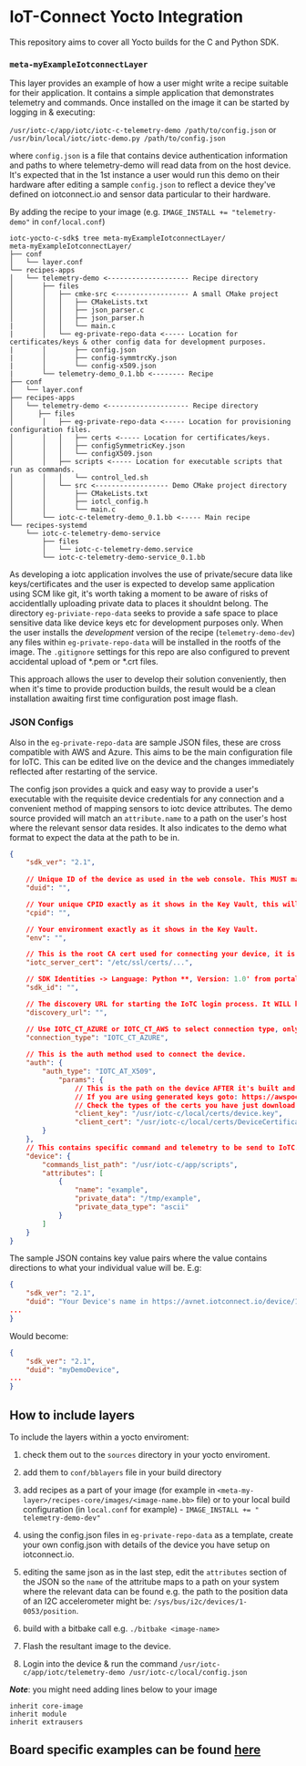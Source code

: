 # IoT-Connect Yocto Integration
This repository aims to cover all Yocto builds for the C and Python SDK.

### `meta-myExampleIotconnectLayer`
This layer provides an example of how a user might write a recipe suitable for their application. It contains a simple application that demonstrates telemetry and commands. Once installed on the image it can be started by logging in & executing:

`/usr/iotc-c/app/iotc/iotc-c-telemetry-demo /path/to/config.json`
or
`/usr/bin/local/iotc/iotc-demo.py /path/to/config.json`

where `config.json` is a file that contains device authentication information and paths to where telemetry-demo will read data from on the host device. It's expected that in the 1st instance a user would run this demo on their hardware after editing a sample `config.json` to reflect a device they've defined on iotconnect.io and sensor data particular to their hardware.

By adding the recipe to your image (e.g. `IMAGE_INSTALL += "telemetry-demo"` in `conf/local.conf`)

```
iotc-yocto-c-sdk$ tree meta-myExampleIotconnectLayer/
meta-myExampleIotconnectLayer/
├── conf
│   └── layer.conf
└── recipes-apps
│   └── telemetry-demo <-------------------- Recipe directory
│       ├── files
│       │   ├── cmke-src <------------------ A small CMake project
│       │   │   ├── CMakeLists.txt
│       │   │   ├── json_parser.c
│       │   │   ├── json_parser.h
|       │   │   └── main.c
|       │   └── eg-private-repo-data <----- Location for certificates/keys & other config data for development purposes.
|       │       ├── config.json
|       │       ├── config-symmtrcKy.json
|       │       └── config-x509.json
|       └── telemetry-demo_0.1.bb <-------- Recipe
├── conf
│   └── layer.conf
├── recipes-apps
│   └── telemetry-demo <-------------------- Recipe directory
│      ├── files
│       │   ├── eg-private-repo-data <----- Location for provisioning configuration files.
│       │   │   ├── certs <----- Location for certificates/keys.
│       │   │   ├── configSymmetricKey.json
│       │   │   └── configX509.json
│       │   ├── scripts <----- Location for executable scripts that run as commands.
│       │   │   └── control_led.sh
│       │   └── src <------------------ Demo CMake project directory
│       │       ├── CMakeLists.txt
│       │       ├── iotcl_config.h
│       │       └── main.c
│       └── iotc-c-telemetry-demo_0.1.bb <----- Main recipe
└── recipes-systemd
    └── iotc-c-telemetry-demo-service
        ├── files
        │   └── iotc-c-telemetry-demo.service
        └── iotc-c-telemetry-demo-service_0.1.bb
```

As developing a iotc application involves the use of private/secure data like keys/certificates and the user is expected to develop same application using SCM like git, it's worth taking a moment to be aware of risks of accidentlally uploading private data to places it shouldnt belong. The directory `eg-priviate-repo-data` seeks to provide a safe space to place sensitive data like device keys etc for development purposes only. When the user installs the _development_ version of the recipe (`telemetry-demo-dev`) any files within `eg-private-repo-data` will be installed in the rootfs of the image. The `.gitignore` settings for this repo are also configured to prevent accidental upload of *.pem or *.crt files.

This approach allows the user to develop their solution conveniently, then when it's time to provide production builds, the result would be a clean installation awaiting first time configuration post image flash.

### JSON Configs
Also in the `eg-private-repo-data` are sample JSON files, these are cross compatible with AWS and Azure. This aims to be the main configuration file for IoTC. This can be edited live on the device and the changes immediately reflected after restarting of the service.

The config json provides a quick and easy way to provide a user's executable with the requisite device credentials for any connection and a convenient method of mapping sensors to iotc device attributes. The demo source provided will match an `attribute.name` to a path on the user's host where the relevant sensor data resides. It also indicates to the demo what format to expect the data at the path to be in.

```json
{
    "sdk_ver": "2.1",
    
    // Unique ID of the device as used in the web console. This MUST match otherwise the handshake will fail.
    "duid": "",

    // Your unique CPID exactly as it shows in the Key Vault, this will authorize your devices to connect.
    "cpid": "",

    // Your environment exactly as it shows in the Key Vault.
    "env": "",

    // This is the root CA cert used for connecting your device, it is likely to be AWS Root CA 1 or a custom CA you have registered on the web console.
    "iotc_server_cert": "/etc/ssl/certs/...",

    // SDK Identities -> Language: Python **, Version: 1.0' from portal's Key Vault, needed for Python SDK
    "sdk_id": "",

    // The discovery URL for starting the IoTC login process. It WILL be different depending on if you are using AWS or Azure.
    "discovery_url": "",

    // Use IOTC_CT_AZURE or IOTC_CT_AWS to select connection type, only used for the C SDK
    "connection_type": "IOTC_CT_AZURE",
    
    // This is the auth method used to connect the device.
    "auth": {
        "auth_type": "IOTC_AT_X509",
            "params": {
                // This is the path on the device AFTER it's built and running on the device. Ensure that these files exist after building and are valid certs.
                // If you are using generated keys goto: https://awspoc.iotconnect.io/device/1/{THING_NAME_HERE} > Connection Info > Click on the icon with a certificate and download arrow.
                // Check the types of the certs you have just download and ensure they are in the correct format, as well as if their locations are as specified below.
                "client_key": "/usr/iotc-c/local/certs/device.key",
                "client_cert": "/usr/iotc-c/local/certs/DeviceCertificate.pem"
        }
    },
    // This contains specific command and telemetry to be send to IoTC.
    "device": {
        "commands_list_path": "/usr/iotc-c/app/scripts",
        "attributes": [
            {
                "name": "example",
                "private_data": "/tmp/example",
                "private_data_type": "ascii"
            }
        ]
    }
}
```

The sample JSON contains key value pairs where the value contains directions to what your individual value will be. E.g:
```json
{
    "sdk_ver": "2.1",
    "duid": "Your Device's name in https://avnet.iotconnect.io/device/1",
...
}
```
Would become: 
```json
{
    "sdk_ver": "2.1",
    "duid": "myDemoDevice",
...
}
```

## How to include layers
To include the layers within a yocto enviroment:

1. check them out to the `sources` directory in your yocto enviroment.

1. add them to `conf/bblayers` file in your build directory

1. add recipes as a part of your image (for example in `<meta-my-layer>/recipes-core/images/<image-name.bb>` file) or to your local build configuration (in `local.conf` for example) - `IMAGE_INSTALL += " telemetry-demo-dev"`

1. using the config.json files in `eg-private-repo-data` as a template, create your own config.json with details of the device you have setup on iotconnect.io.

1. editing the same json as in the last step, edit the `attributes` section of the JSON so the `name` of the attritube maps to a path on your system where the relevant data can be found e.g. the path to the position data of an I2C accelerometer might be: `/sys/bus/i2c/devices/1-0053/position`.

1. build with a bitbake call e.g. `./bitbake <image-name>`

1. Flash the resultant image to the device.

2. Login into the device & run the command `/usr/iotc-c/app/iotc/telemetry-demo /usr/iotc-c/local/config.json`

***Note***: you might need adding lines below to your image
```
inherit core-image
inherit module
inherit extrausers
```

## Board specific examples can be found [here](board_specific_readmes/README.md)
